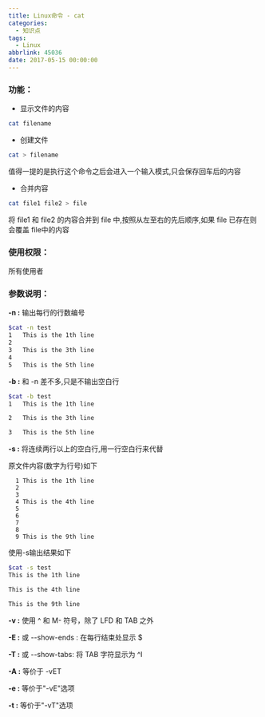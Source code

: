 ```yaml
---
title: Linux命令 - cat
categories:
  - 知识点
tags:
  - Linux
abbrlink: 45036
date: 2017-05-15 00:00:00
---
```


### 功能：
* 显示文件的内容

``` bash
cat filename
```

* 创建文件

``` bash
cat > filename
```

值得一提的是执行这个命令之后会进入一个输入模式,只会保存回车后的内容

* 合并内容

``` bash
cat file1 file2 > file
```

将 file1 和 file2 的内容合并到 file 中,按照从左至右的先后顺序,如果 file 已存在则会覆盖 file中的内容


### 使用权限：
所有使用者

### 参数说明：
**-n :** 输出每行的行数编号

``` bash
$cat -n test 
1	This is the 1th line
2	
3	This is the 3th line
4	
5	This is the 5th line
```

**-b :** 和 -n 差不多,只是不输出空白行

``` bash
$cat -b test
1	This is the 1th line

2	This is the 3th line

3	This is the 5th line 
```

**-s :** 将连续两行以上的空白行,用一行空白行来代替

原文件内容(数字为行号)如下

```
  1 This is the 1th line
  2 
  3 
  4 This is the 4th line
  5 
  6 
  7 
  8 
  9 This is the 9th line
```

使用-s输出结果如下

``` bash
$cat -s test 
This is the 1th line

This is the 4th line

This is the 9th line
```

**-v :** 使用 ^ 和 M- 符号，除了 LFD 和 TAB 之外

**-E :** 或 --show-ends : 在每行结束处显示 $

**-T :** 或 --show-tabs: 将 TAB 字符显示为 ^I

**-A :** 等价于 -vET

**-e :** 等价于"-vE"选项

**-t :** 等价于"-vT"选项







